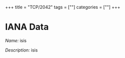 +++
title = "TCP/2042"
tags = [""]
categories = [""]
+++

# IANA Data

_Name:_ isis

_Description:_ isis


